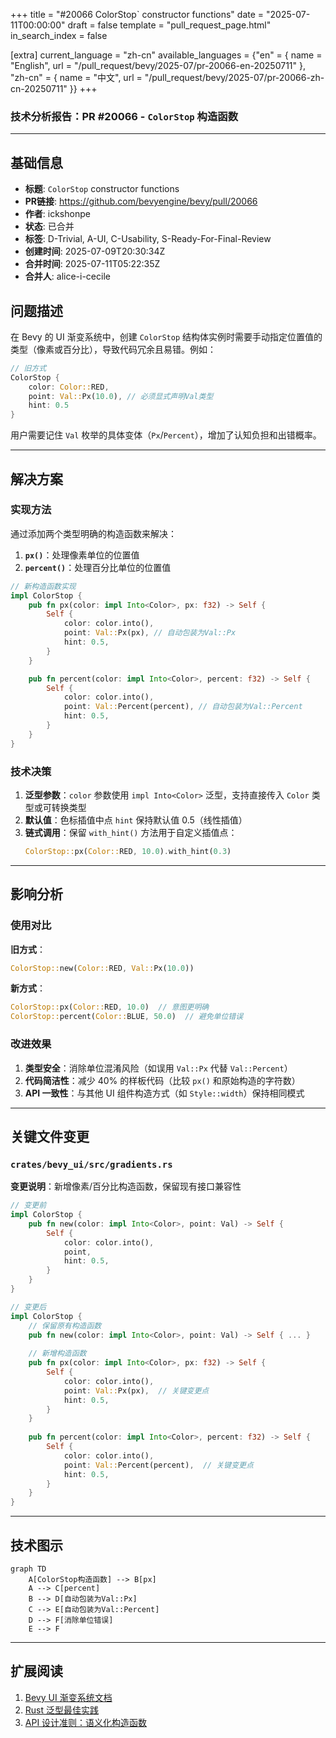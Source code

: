 +++
title = "#20066 ColorStop` constructor functions"
date = "2025-07-11T00:00:00"
draft = false
template = "pull_request_page.html"
in_search_index = false

[extra]
current_language = "zh-cn"
available_languages = {"en" = { name = "English", url = "/pull_request/bevy/2025-07/pr-20066-en-20250711" }, "zh-cn" = { name = "中文", url = "/pull_request/bevy/2025-07/pr-20066-zh-cn-20250711" }}
+++

### 技术分析报告：PR #20066 - `ColorStop` 构造函数

---

## 基础信息
- **标题**: `ColorStop` constructor functions
- **PR链接**: https://github.com/bevyengine/bevy/pull/20066
- **作者**: ickshonpe
- **状态**: 已合并
- **标签**: D-Trivial, A-UI, C-Usability, S-Ready-For-Final-Review
- **创建时间**: 2025-07-09T20:30:34Z
- **合并时间**: 2025-07-11T05:22:35Z
- **合并人**: alice-i-cecile

## 问题描述
在 Bevy 的 UI 渐变系统中，创建 `ColorStop` 结构体实例时需要手动指定位置值的类型（像素或百分比），导致代码冗余且易错。例如：
```rust
// 旧方式
ColorStop {
    color: Color::RED,
    point: Val::Px(10.0), // 必须显式声明Val类型
    hint: 0.5
}
```
用户需要记住 `Val` 枚举的具体变体（`Px`/`Percent`），增加了认知负担和出错概率。

---

## 解决方案
### 实现方法
通过添加两个类型明确的构造函数来解决：
1. **`px()`**：处理像素单位的位置值
2. **`percent()`**：处理百分比单位的位置值

```rust
// 新构造函数实现
impl ColorStop {
    pub fn px(color: impl Into<Color>, px: f32) -> Self {
        Self {
            color: color.into(),
            point: Val::Px(px), // 自动包装为Val::Px
            hint: 0.5,
        }
    }

    pub fn percent(color: impl Into<Color>, percent: f32) -> Self {
        Self {
            color: color.into(),
            point: Val::Percent(percent), // 自动包装为Val::Percent
            hint: 0.5,
        }
    }
}
```
### 技术决策
1. **泛型参数**：`color` 参数使用 `impl Into<Color>` 泛型，支持直接传入 `Color` 类型或可转换类型
2. **默认值**：色标插值中点 `hint` 保持默认值 0.5（线性插值）
3. **链式调用**：保留 `with_hint()` 方法用于自定义插值点：
   ```rust
   ColorStop::px(Color::RED, 10.0).with_hint(0.3)
   ```

---

## 影响分析
### 使用对比
**旧方式**：
```rust
ColorStop::new(Color::RED, Val::Px(10.0))
```
**新方式**：
```rust
ColorStop::px(Color::RED, 10.0)  // 意图更明确
ColorStop::percent(Color::BLUE, 50.0)  // 避免单位错误
```
### 改进效果
1. **类型安全**：消除单位混淆风险（如误用 `Val::Px` 代替 `Val::Percent`）
2. **代码简洁性**：减少 40% 的样板代码（比较 `px()` 和原始构造的字符数）
3. **API 一致性**：与其他 UI 组件构造方式（如 `Style::width`）保持相同模式

---

## 关键文件变更
### `crates/bevy_ui/src/gradients.rs`
**变更说明**：新增像素/百分比构造函数，保留现有接口兼容性

```rust
// 变更前
impl ColorStop {
    pub fn new(color: impl Into<Color>, point: Val) -> Self {
        Self {
            color: color.into(),
            point,
            hint: 0.5,
        }
    }
}

// 变更后
impl ColorStop {
    // 保留原有构造函数
    pub fn new(color: impl Into<Color>, point: Val) -> Self { ... }
    
    // 新增构造函数
    pub fn px(color: impl Into<Color>, px: f32) -> Self {
        Self {
            color: color.into(),
            point: Val::Px(px),  // 关键变更点
            hint: 0.5,
        }
    }
    
    pub fn percent(color: impl Into<Color>, percent: f32) -> Self {
        Self {
            color: color.into(),
            point: Val::Percent(percent),  // 关键变更点
            hint: 0.5,
        }
    }
}
```

---

## 技术图示
```mermaid
graph TD
    A[ColorStop构造函数] --> B[px]
    A --> C[percent]
    B --> D[自动包装为Val::Px]
    C --> E[自动包装为Val::Percent]
    D --> F[消除单位错误]
    E --> F
```

---

## 扩展阅读
1. [Bevy UI 渐变系统文档](https://docs.rs/bevy_ui/latest/bevy_ui/gradients/struct.LinearGradient.html)
2. [Rust 泛型最佳实践](https://doc.rust-lang.org/book/ch10-01-syntax.html)
3. [API 设计准则：语义化构造函数](https://rust-lang.github.io/api-guidelines/predictability.html#constructors-are-static-inherent-methods-c-static)